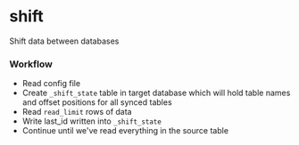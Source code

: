 # shift
Shift data between databases

### Workflow

* Read config file
* Create `_shift_state` table in target database which will hold table names and offset positions for all synced tables
* Read `read_limit` rows of data
* Write last_id written into `_shift_state`
* Continue until we've read everything in the source table